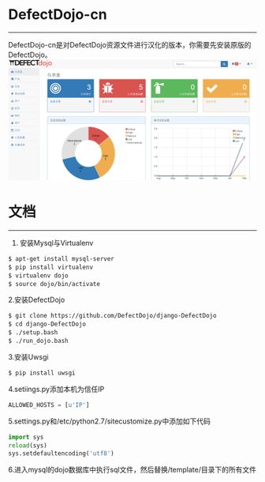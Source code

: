 # DefectDojo-cn
----------
DefectDojo-cn是对DefectDojo资源文件进行汉化的版本，你需要先安装原版的DefectDojo。
![enter description here][1]
# 文档


----------


 1. 安装Mysql与Virtualenv
``` bash
$ apt-get install mysql-server
$ pip install virtualenv
$ virtualenv dojo
$ source dojo/bin/activate
```
2.安装DefectDojo
``` bash
$ git clone https://github.com/DefectDojo/django-DefectDojo
$ cd django-DefectDojo
$ ./setup.bash
$ ./run_dojo.bash
```
3.安装Uwsgi
``` bash
$ pip install uwsgi
```
4.setiings.py添加本机为信任IP
``` python
ALLOWED_HOSTS = [u'IP']
```
5.settings.py和/etc/python2.7/sitecustomize.py中添加如下代码

``` python
import sys
reload(sys)
sys.setdefaultencoding('utf8')
```
6.进入mysql的dojo数据库中执行sql文件，然后替换/template/目录下的所有文件


  [1]: ./doc/img/screenshot.png